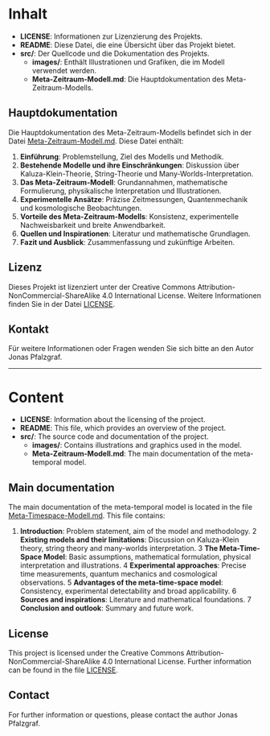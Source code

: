 # Inhalt

- **LICENSE**: Informationen zur Lizenzierung des Projekts.
- **README**: Diese Datei, die eine Übersicht über das Projekt bietet.
- **src/**: Der Quellcode und die Dokumentation des Projekts.
  - **images/**: Enthält Illustrationen und Grafiken, die im Modell verwendet werden.
  - **Meta-Zeitraum-Modell.md**: Die Hauptdokumentation des Meta-Zeitraum-Modells.

## Hauptdokumentation

Die Hauptdokumentation des Meta-Zeitraum-Modells befindet sich in der Datei [Meta-Zeitraum-Modell.md](src/Meta-Zeitraum-Modell.md). Diese Datei enthält:

1. **Einführung**: Problemstellung, Ziel des Modells und Methodik.
2. **Bestehende Modelle und ihre Einschränkungen**: Diskussion über Kaluza-Klein-Theorie, String-Theorie und Many-Worlds-Interpretation.
3. **Das Meta-Zeitraum-Modell**: Grundannahmen, mathematische Formulierung, physikalische Interpretation und Illustrationen.
4. **Experimentelle Ansätze**: Präzise Zeitmessungen, Quantenmechanik und kosmologische Beobachtungen.
5. **Vorteile des Meta-Zeitraum-Modells**: Konsistenz, experimentelle Nachweisbarkeit und breite Anwendbarkeit.
6. **Quellen und Inspirationen**: Literatur und mathematische Grundlagen.
7. **Fazit und Ausblick**: Zusammenfassung und zukünftige Arbeiten.

## Lizenz

Dieses Projekt ist lizenziert unter der Creative Commons Attribution-NonCommercial-ShareAlike 4.0 International License. Weitere Informationen finden Sie in der Datei [LICENSE](LICENSE).

## Kontakt

Für weitere Informationen oder Fragen wenden Sie sich bitte an den Autor Jonas Pfalzgraf.

---

# Content

- **LICENSE**: Information about the licensing of the project.
- **README**: This file, which provides an overview of the project.
- **src/**: The source code and documentation of the project.
  - **images/**: Contains illustrations and graphics used in the model.
  - **Meta-Zeitraum-Modell.md**: The main documentation of the meta-temporal model.

## Main documentation

The main documentation of the meta-temporal model is located in the file [Meta-Timespace-Modell.md](src/Meta-Timespace-Model.md). This file contains:

1. **Introduction**: Problem statement, aim of the model and methodology.
2 **Existing models and their limitations**: Discussion on Kaluza-Klein theory, string theory and many-worlds interpretation.
3 **The Meta-Time-Space Model**: Basic assumptions, mathematical formulation, physical interpretation and illustrations.
4 **Experimental approaches**: Precise time measurements, quantum mechanics and cosmological observations.
5 **Advantages of the meta-time-space model**: Consistency, experimental detectability and broad applicability.
6 **Sources and inspirations**: Literature and mathematical foundations.
7 **Conclusion and outlook**: Summary and future work.

## License

This project is licensed under the Creative Commons Attribution-NonCommercial-ShareAlike 4.0 International License. Further information can be found in the file [LICENSE](LICENSE).

## Contact

For further information or questions, please contact the author Jonas Pfalzgraf.
